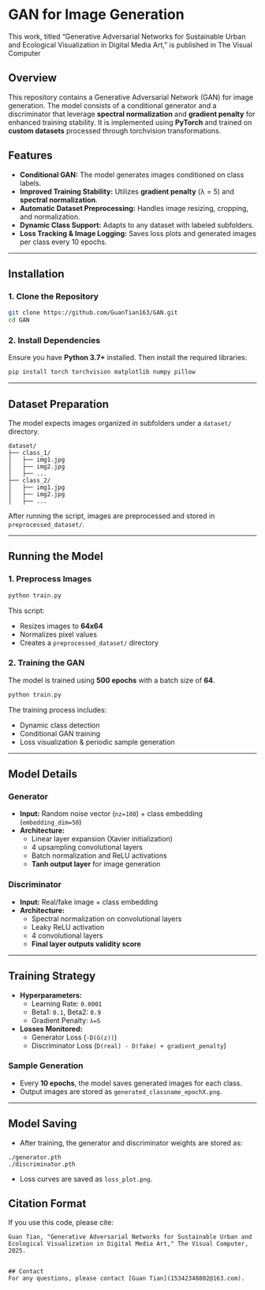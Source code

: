 # GAN for Image Generation
This work, titled “Generative Adversarial Networks for Sustainable Urban and Ecological Visualization in Digital Media Art,” is published in The Visual Computer


## Overview
This repository contains a Generative Adversarial Network (GAN) for image generation. The model consists of a conditional generator and a discriminator that leverage **spectral normalization** and **gradient penalty** for enhanced training stability. It is implemented using **PyTorch** and trained on **custom datasets** processed through torchvision transformations.

## Features
- **Conditional GAN:** The model generates images conditioned on class labels.
- **Improved Training Stability:** Utilizes **gradient penalty** (λ = 5) and **spectral normalization**.
- **Automatic Dataset Preprocessing:** Handles image resizing, cropping, and normalization.
- **Dynamic Class Support:** Adapts to any dataset with labeled subfolders.
- **Loss Tracking & Image Logging:** Saves loss plots and generated images per class every 10 epochs.

---

## Installation
### 1. Clone the Repository
```bash
git clone https://github.com/GuanTian163/GAN.git
cd GAN
```

### 2. Install Dependencies
Ensure you have **Python 3.7+** installed. Then install the required libraries:
```bash
pip install torch torchvision matplotlib numpy pillow
```

---

## Dataset Preparation
The model expects images organized in subfolders under a `dataset/` directory.
```plaintext
dataset/
├── class_1/
│   ├── img1.jpg
│   ├── img2.jpg
│   ├── ...
├── class_2/
│   ├── img1.jpg
│   ├── img2.jpg
│   ├── ...
```
After running the script, images are preprocessed and stored in `preprocessed_dataset/`.

---

## Running the Model
### 1. Preprocess Images
```bash
python train.py
```
This script:
- Resizes images to **64x64**
- Normalizes pixel values
- Creates a `preprocessed_dataset/` directory

### 2. Training the GAN
The model is trained using **500 epochs** with a batch size of **64**.
```bash
python train.py
```
The training process includes:
- Dynamic class detection
- Conditional GAN training
- Loss visualization & periodic sample generation

---

## Model Details
### Generator
- **Input:** Random noise vector (`nz=100`) + class embedding (`embedding_dim=50`)
- **Architecture:**
  - Linear layer expansion (Xavier initialization)
  - 4 upsampling convolutional layers
  - Batch normalization and ReLU activations
  - **Tanh output layer** for image generation

### Discriminator
- **Input:** Real/fake image + class embedding
- **Architecture:**
  - Spectral normalization on convolutional layers
  - Leaky ReLU activation
  - 4 convolutional layers
  - **Final layer outputs validity score**

---

## Training Strategy
- **Hyperparameters:**
  - Learning Rate: `0.0001`
  - Beta1: `0.1`, Beta2: `0.9`
  - Gradient Penalty: `λ=5`
- **Losses Monitored:**
  - Generator Loss (`-D(G(z))`)
  - Discriminator Loss (`D(real) - D(fake) + gradient_penalty`)

### Sample Generation
- Every **10 epochs**, the model saves generated images for each class.
- Output images are stored as `generated_classname_epochX.png`.

---

## Model Saving
- After training, the generator and discriminator weights are stored as:
```plaintext
./generator.pth
./discriminator.pth
```
- Loss curves are saved as `loss_plot.png`.


## Citation Format
If you use this code, please cite:
```plaintext
Guan Tian, "Generative Adversarial Networks for Sustainable Urban and Ecological Visualization in Digital Media Art," The Visual Computer, 2025.


## Contact
For any questions, please contact [Guan Tian](15342348802@163.com).


